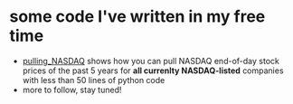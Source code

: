# some code I've written in my free time

* [pulling_NASDAQ](pulling_NASDAQ.md) shows how you can pull NASDAQ end-of-day stock prices of the past 5 years for **all currenlty NASDAQ-listed** companies with less than 50 lines of python code
* more to follow, stay tuned!
